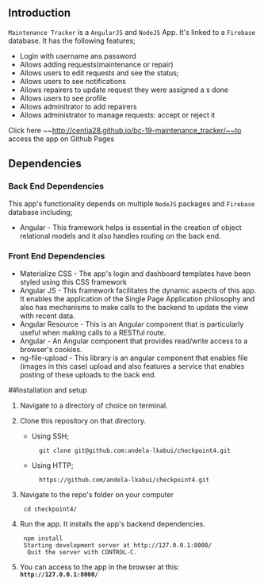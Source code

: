 ## **Introduction**

`Maintenance Tracker` is a `AngularJS` and `NodeJS` App. It's linked to a `Firebase` database.
It has the following features;
* Login with username ans password
* Allows adding requests(maintenance or repair)
* Allows users to edit requests and see the status;
* Allows users to see notifications
* Allows repairers to update request they were assigned a s done
* Allows users to see profile
* Allows adminitrator to add repairers
* Allows administrator to manage requests: accept or reject it

Click here ~~http://centia28.github.io/bc-19-maintenance_tracker/~~to access the app on Github Pages

## Dependencies

### Back End Dependencies

This app's functionality depends on multiple `NodeJS` packages  and `Firebase` database including;
* Angular - This framework helps is essential in the creation of object relational models and it also handles routing on the back end.

### Front End Dependencies

* Materialize CSS - The app's login and dashboard templates have been styled using this CSS framework
* Angular JS - This framework facilitates the dynamic aspects of this app. It enables the application of the Single Page Application philosophy and also has mechanisms to make calls to the backend to update the view with recent data.
* Angular Resource - This is an Angular component that is particularly useful when making calls to a RESTful route.
* Angular - An Angular component that provides read/write access to a browser's cookies.
* ng-file-upload - This library is an angular component that enables file (images in this case) upload and also features a service that enables posting of these uploads to the back end.

##Installation and setup

1. Navigate to a directory of choice on terminal.
2. Clone this repository on that directory.

    * Using SSH;
    
            git clone git@github.com:andela-lkabui/checkpoint4.git
    * Using HTTP;

            https://github.com/andela-lkabui/checkpoint4.git
3. Navigate to the repo's folder on your computer

        cd checkpoint4/
4. Run the app. It installs the app's backend dependencies.
        
        npm install
        Starting development server at http://127.0.0.1:8000/
         Quit the server with CONTROL-C.

5. You can access to the app in the browser at this: **`http://127.0.0.1:8000/`**
